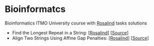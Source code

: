# Bioinformatcs

Bioinformatics ITMO University course with [Rosalind](https://rosalind.info/) tasks solutions

- Find the Longest Repeat in a String:
  [[Rosalind](https://rosalind.info/problems/ba9d/)]
  [[Source](src/longest_repeat.rs)]
- Align Two Strings Using Affine Gap Penalties:
  [[Rosalind](https://rosalind.info/problems/ba5j/)]
  [[Source](src/affine_gap_align.rs)]
